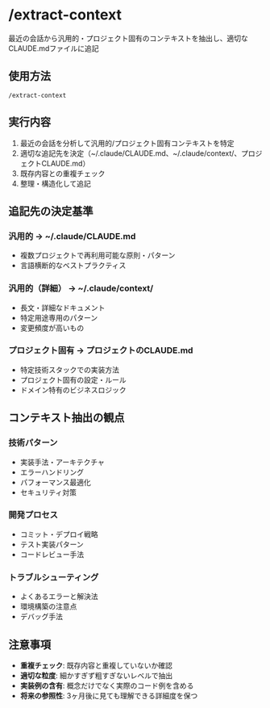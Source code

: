 # /extract-context

最近の会話から汎用的・プロジェクト固有のコンテキストを抽出し、適切なCLAUDE.mdファイルに追記

## 使用方法
```
/extract-context
```

## 実行内容
1. 最近の会話を分析して汎用的/プロジェクト固有コンテキストを特定
2. 適切な追記先を決定（~/.claude/CLAUDE.md、~/.claude/context/、プロジェクトCLAUDE.md）
3. 既存内容との重複チェック
4. 整理・構造化して追記

## 追記先の決定基準

### 汎用的 → ~/.claude/CLAUDE.md
- 複数プロジェクトで再利用可能な原則・パターン
- 言語横断的なベストプラクティス

### 汎用的（詳細） → ~/.claude/context/
- 長文・詳細なドキュメント
- 特定用途専用のパターン
- 変更頻度が高いもの

### プロジェクト固有 → プロジェクトのCLAUDE.md
- 特定技術スタックでの実装方法
- プロジェクト固有の設定・ルール
- ドメイン特有のビジネスロジック

## コンテキスト抽出の観点

### 技術パターン
- 実装手法・アーキテクチャ
- エラーハンドリング
- パフォーマンス最適化
- セキュリティ対策

### 開発プロセス
- コミット・デプロイ戦略
- テスト実装パターン
- コードレビュー手法

### トラブルシューティング
- よくあるエラーと解決法
- 環境構築の注意点
- デバッグ手法

## 注意事項
- **重複チェック**: 既存内容と重複していないか確認
- **適切な粒度**: 細かすぎず粗すぎないレベルで抽出
- **実装例の含有**: 概念だけでなく実際のコード例を含める
- **将来の参照性**: 3ヶ月後に見ても理解できる詳細度を保つ